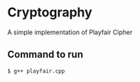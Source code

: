 # Cryptography
A simple implementation of Playfair Cipher

## Command to run
``` 
$ g++ playfair.cpp
```
